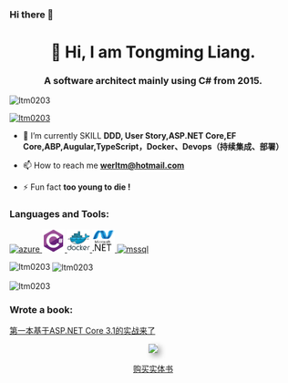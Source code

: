 ### Hi there 👋



<h1 align="center">🌱  Hi, I am Tongming Liang.   
</h1>

<h3 align="center">A software  architect mainly using C# from 2015.</h3>

<p align="left"> <img src="https://komarev.com/ghpvc/?username=ltm0203&label=Profile%20views&color=0e75b6&style=flat" alt="ltm0203" /> </p>
<p align="left"> <a href="https://github.com/ryo-ma/github-profile-trophy"><img src="https://github-profile-trophy.vercel.app/?username=ltm0203" alt="ltm0203" /></a> </p>

- 🌱 I’m currently SKILL  **DDD, User Story,ASP.NET Core,EF Core,ABP,Augular,TypeScript，Docker、Devops（持续集成、部署）**

- 📫 How to reach me **werltm@hotmail.com**

- ⚡ Fun fact **too young to die !**


<h3 align="left">Languages and Tools:</h3>
<p align="left"> <a href="https://azure.microsoft.com/en-in/" target="_blank"> <img src="https://www.vectorlogo.zone/logos/microsoft_azure/microsoft_azure-icon.svg" alt="azure" width="40" height="40"/> </a> <a href="https://www.w3schools.com/cs/" target="_blank"> <img src="https://raw.githubusercontent.com/devicons/devicon/master/icons/csharp/csharp-original.svg" alt="csharp" width="40" height="40"/> </a> <a href="https://www.docker.com/" target="_blank"> <img src="https://raw.githubusercontent.com/devicons/devicon/master/icons/docker/docker-original-wordmark.svg" alt="docker" width="40" height="40"/> </a> <a href="https://dotnet.microsoft.com/" target="_blank"> <img src="https://raw.githubusercontent.com/devicons/devicon/master/icons/dot-net/dot-net-original-wordmark.svg" alt="dotnet" width="40" height="40"/> </a> <a href="https://www.microsoft.com/en-us/sql-server" target="_blank"> <img src="https://www.svgrepo.com/show/303229/microsoft-sql-server-logo.svg" alt="mssql" width="40" height="40"/> </a> </p>

<p><img align="left" src="https://github-readme-stats.vercel.app/api/top-langs?username=ltm0203&show_icons=true&locale=en&layout=compact" alt="ltm0203" /></p>

<p>&nbsp;<img align="center" src="https://github-readme-stats.vercel.app/api?username=ltm0203&show_icons=true&locale=en" alt="ltm0203" /></p>

<p><img align="center" src="https://github-readme-streak-stats.herokuapp.com/?user=ltm0203&" alt="ltm0203" /></p>

<h3 align="left">Wrote a book:</h3>

 
[第一本基于ASP.NET Core 3.1的实战来了
](https://mp.weixin.qq.com/s?__biz=MzI1OTQzNTc0MQ==&mid=2247484497&idx=1&sn=05bc0332137e05d2a3e07b099d18bea5&chksm=ea79b9e3dd0e30f541c54b355a4da9e7e2e4a669873551eb160d157707010057a71fc8836399&token=82079775&lang=zh_CN#rd)

 
<div class="ad" style="text-align: center; padding-bottom: 30px;"><a href="https://item.jd.com/10021324681359.html" onclick="buy(&quot;img&quot;)" title="点击购买" target="_blank"><img style="height:250px;box-shadow:#aaa 5px 5px 10px" src="https://img14.360buyimg.com/n1/jfs/t1/128134/6/12027/162977/5f57901bEd3f96d4e/48b7cf4f80caf708.jpg"></a>

<br>

<a class="buy-btn" onclick="buy(&quot;btn&quot;)" href="https://item.jd.com/12720785.html" title="点击购买" target="_blank">购买实体书</a>
</div>





<!--
**ltm0203/ltm0203** is a ✨ _special_ ✨ repository because its `README.md` (this file) appears on your GitHub profile.

Here are some ideas to get you started:

- 🔭 I’m currently working on ...
- 🌱 I’m currently learning ...
- 👯 I’m looking to collaborate on ...
- 🤔 I’m looking for help with ...
- 💬 Ask me about ...
- 📫 How to reach me: ...
- 😄 Pronouns: ...
- ⚡ Fun fact: ...
-->



  
